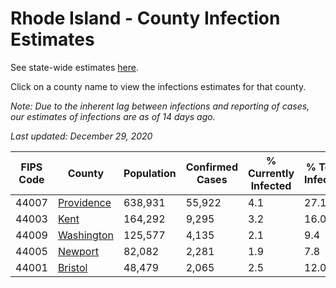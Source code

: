 # Rhode Island - County Infection Estimates

See state-wide estimates [here](/infections/us-ri).

Click on a county name to view the infections estimates for that county.

*Note: Due to the inherent lag between infections and reporting of cases, our estimates of infections are as of 14 days ago.*

*Last updated: December 29, 2020*

|   FIPS Code |                   County |   Population |   Confirmed Cases |   % Currently Infected |   % Total Infected |
|-------------|--------------------------|--------------|-------------------|------------------------|--------------------|
|       44007 | [Providence](providence) |      638,931 |            55,922 |                    4.1 |               27.1 |
|       44003 |             [Kent](kent) |      164,292 |             9,295 |                    3.2 |               16.0 |
|       44009 | [Washington](washington) |      125,577 |             4,135 |                    2.1 |                9.4 |
|       44005 |       [Newport](newport) |       82,082 |             2,281 |                    1.9 |                7.8 |
|       44001 |       [Bristol](bristol) |       48,479 |             2,065 |                    2.5 |               12.0 |